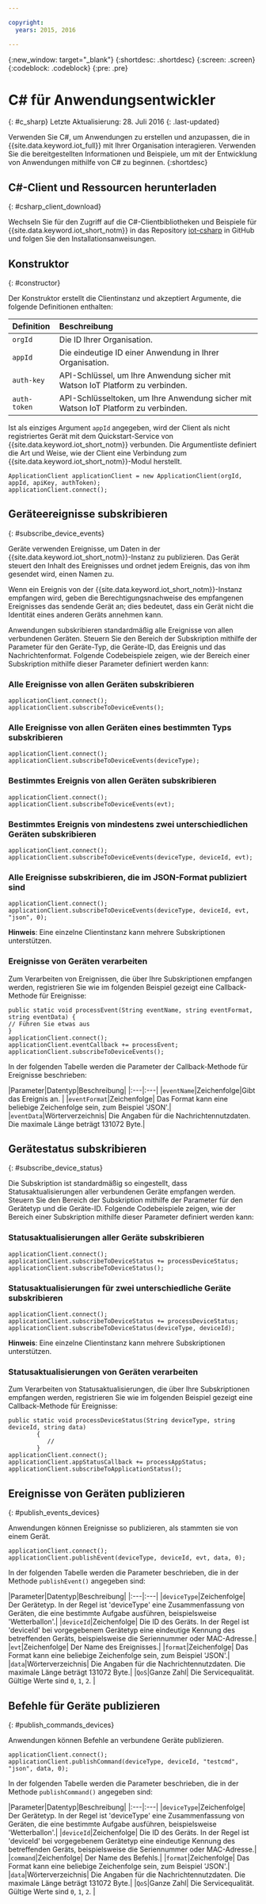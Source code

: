 ```yaml
---

copyright:
  years: 2015, 2016

---
```


  {:new_window: target="_blank"}
{:shortdesc: .shortdesc}
{:screen: .screen}
{:codeblock: .codeblock}
{:pre: .pre}


# C# für Anwendungsentwickler
{: #c_sharp}
Letzte Aktualisierung: 28. Juli 2016
{: .last-updated}


Verwenden Sie C#, um Anwendungen zu erstellen und anzupassen, die in {{site.data.keyword.iot_full}} mit Ihrer Organisation interagieren. Verwenden Sie die bereitgestellten Informationen und Beispiele, um mit der Entwicklung von Anwendungen mithilfe von C# zu beginnen.
{:shortdesc}

## C#-Client und Ressourcen herunterladen
{: #csharp_client_download}

Wechseln Sie für den Zugriff auf die C#-Clientbibliotheken und Beispiele für {{site.data.keyword.iot_short_notm}} in das Repository [iot-csharp](https://github.com/ibm-watson-iot/iot-csharp) in GitHub und folgen Sie den Installationsanweisungen.


## Konstruktor
{: #constructor}

Der Konstruktor erstellt die Clientinstanz und akzeptiert Argumente, die folgende Definitionen enthalten:

|Definition |Beschreibung |
|:---|:---|
|`orgId`   |Die ID Ihrer Organisation.|
|`appId`   |Die eindeutige ID einer Anwendung in Ihrer Organisation.|
|`auth-key`   |API-Schlüssel, um Ihre Anwendung sicher mit Watson IoT Platform zu verbinden.|
|`auth-token`   |API-Schlüsseltoken, um Ihre Anwendung sicher mit Watson IoT Platform zu verbinden.|

Ist als einziges Argument `appId` angegeben, wird der Client als nicht registriertes Gerät mit dem Quickstart-Service von {{site.data.keyword.iot_short_notm}} verbunden. Die Argumentliste definiert die Art und Weise, wie der Client eine Verbindung zum {{site.data.keyword.iot_short_notm}}-Modul herstellt.

```
ApplicationClient applicationClient = new ApplicationClient(orgId, appId, apiKey, authToken);  
applicationClient.connect();
```


## Geräteereignisse subskribieren
{: #subscribe_device_events}

Geräte verwenden Ereignisse, um Daten in der {{site.data.keyword.iot_short_notm}}-Instanz zu publizieren. Das Gerät steuert den Inhalt des Ereignisses und ordnet jedem Ereignis, das von ihm gesendet wird, einen Namen zu.

Wenn ein Ereignis von der {{site.data.keyword.iot_short_notm}}-Instanz empfangen wird, geben die Berechtigungsnachweise des empfangenen Ereignisses das sendende Gerät an; dies bedeutet, dass ein Gerät nicht die Identität eines anderen Geräts annehmen kann.

Anwendungen subskribieren standardmäßig alle Ereignisse von allen verbundenen Geräten. Steuern Sie den Bereich der Subskription mithilfe der Parameter für den Geräte-Typ, die Geräte-ID, das Ereignis und das Nachrichtenformat. Folgende Codebeispiele zeigen, wie der Bereich einer Subskription mithilfe dieser Parameter definiert werden kann:

### Alle Ereignisse von allen Geräten subskribieren

```
applicationClient.connect();
applicationClient.subscribeToDeviceEvents();
```

### Alle Ereignisse von allen Geräten eines bestimmten Typs subskribieren

```
applicationClient.connect();
applicationClient.subscribeToDeviceEvents(deviceType);
```

### Bestimmtes Ereignis von allen Geräten subskribieren

```
applicationClient.connect();
applicationClient.subscribeToDeviceEvents(evt);
```

###  Bestimmtes Ereignis von mindestens zwei unterschiedlichen Geräten subskribieren

```
applicationClient.connect();
applicationClient.subscribeToDeviceEvents(deviceType, deviceId, evt);
```

### Alle Ereignisse subskribieren, die im JSON-Format publiziert sind

```
applicationClient.connect();
applicationClient.subscribeToDeviceEvents(deviceType, deviceId, evt, "json", 0);
```

**Hinweis**: Eine einzelne Clientinstanz kann mehrere Subskriptionen unterstützen.

### Ereignisse von Geräten verarbeiten

Zum Verarbeiten von Ereignissen, die über Ihre Subskriptionen empfangen werden, registrieren Sie wie im folgenden Beispiel gezeigt eine Callback-Methode für Ereignisse:

```
public static void processEvent(String eventName, string eventFormat, string eventData) {
// Führen Sie etwas aus
}
applicationClient.connect();
applicationClient.eventCallback += processEvent;
applicationClient.subscribeToDeviceEvents();
```
In der folgenden Tabelle werden die Parameter der Callback-Methode für Ereignisse beschrieben:

|Parameter|Datentyp|Beschreibung|
|:---|:---|
|`eventName`|Zeichenfolge|Gibt das Ereignis an. |
|`eventFormat`|Zeichenfolge| Das Format kann eine beliebige Zeichenfolge sein, zum Beispiel 'JSON'.|
|`eventData`|Wörterverzeichnis| Die Angaben für die Nachrichtennutzdaten. Die maximale Länge beträgt 131072 Byte.|


## Gerätestatus subskribieren
{: #subscribe_device_status}

Die Subskription ist standardmäßig so eingestellt, dass Statusaktualisierungen aller verbundenen Geräte empfangen werden. Steuern Sie den Bereich der Subskription mithilfe der Parameter für den Gerätetyp und die Geräte-ID. Folgende Codebeispiele zeigen, wie der Bereich einer Subskription mithilfe dieser Parameter definiert werden kann:

### Statusaktualisierungen aller Geräte subskribieren

```
applicationClient.connect();
applicationClient.subscribeToDeviceStatus += processDeviceStatus;
applicationClient.subscribeToDeviceStatus();
```

### Statusaktualisierungen für zwei unterschiedliche Geräte subskribieren

```
applicationClient.connect();
applicationClient.subscribeToDeviceStatus += processDeviceStatus;
applicationClient.subscribeToDeviceStatus(deviceType, deviceId);
```

**Hinweis**: Eine einzelne Clientinstanz kann mehrere Subskriptionen unterstützen.

### Statusaktualisierungen von Geräten verarbeiten

Zum Verarbeiten von Statusaktualisierungen, die über Ihre Subskriptionen empfangen werden, registrieren Sie wie im folgenden Beispiel gezeigt eine Callback-Methode für Ereignisse:

```
public static void processDeviceStatus(String deviceType, string deviceId, string data)
        {
           //
        }
applicationClient.connect();
applicationClient.appStatusCallback += processAppStatus;
applicationClient.subscribeToApplicationStatus();
```

## Ereignisse von Geräten publizieren
{: #publish_events_devices}

Anwendungen können Ereignisse so publizieren, als stammten sie von einem Gerät.

```
applicationClient.connect();
applicationClient.publishEvent(deviceType, deviceId, evt, data, 0);

```

In der folgenden Tabelle werden die Parameter beschrieben, die in der Methode `publishEvent()` angegeben sind:

|Parameter|Datentyp|Beschreibung|
|:---|:---|
|`deviceType`|Zeichenfolge| Der Gerätetyp. In der Regel ist 'deviceType' eine Zusammenfassung von Geräten, die eine bestimmte Aufgabe ausführen, beispielsweise 'Wetterballon'.|
|`deviceId`|Zeichenfolge| Die ID des Geräts. In der Regel ist 'deviceId' bei vorgegebenem Gerätetyp eine eindeutige Kennung des betreffenden Geräts, beispielsweise die Seriennummer oder MAC-Adresse.|
|`evt`|Zeichenfolge| Der Name des Ereignisses.|
|`format`|Zeichenfolge| Das Format kann eine beliebige Zeichenfolge sein, zum Beispiel 'JSON'.|
|`data`|Wörterverzeichnis| Die Angaben für die Nachrichtennutzdaten. Die maximale Länge beträgt 131072 Byte.|
|`QoS`|Ganze Zahl| Die Servicequalität. Gültige Werte sind `0`, `1`, `2`. |


## Befehle für Geräte publizieren
{: #publish_commands_devices}

Anwendungen können Befehle an verbundene Geräte publizieren.

```
applicationClient.connect();
applicationClient.publishCommand(deviceType, deviceId, "testcmd", "json", data, 0);
```
In der folgenden Tabelle werden die Parameter beschrieben, die in der Methode `publishCommand()` angegeben sind:

|Parameter|Datentyp|Beschreibung|
|:---|:---|
|`deviceType`|Zeichenfolge| Der Gerätetyp. In der Regel ist 'deviceType' eine Zusammenfassung von Geräten, die eine bestimmte Aufgabe ausführen, beispielsweise 'Wetterballon'.|
|`deviceId`|Zeichenfolge| Die ID des Geräts. In der Regel ist 'deviceId' bei vorgegebenem Gerätetyp eine eindeutige Kennung des betreffenden Geräts, beispielsweise die Seriennummer oder MAC-Adresse.|
|`command`|Zeichenfolge| Der Name des Befehls.|
|`format`|Zeichenfolge| Das Format kann eine beliebige Zeichenfolge sein, zum Beispiel 'JSON'.|
|`data`|Wörterverzeichnis| Die Angaben für die Nachrichtennutzdaten. Die maximale Länge beträgt 131072 Byte.|
|`QoS`|Ganze Zahl| Die Servicequalität. Gültige Werte sind `0`, `1`, `2`. |
